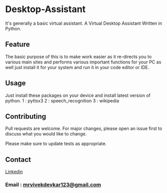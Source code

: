 # Desktop-Assistant

It's generally a basic virtual assistant.
A Virtual Desktop Assistant Written in Python.

## Feature

The basic purpose of this is to make work easier as it re-directs you to various main sites and performs various important functions for your PC
as well just install it for your system and run it in your code editor or IDE.


## Usage

Just install these packages on your device and install latest version of python.
1 : pyttsx3
2 : speech_recognition
3 : wikipedia

## Contributing
Pull requests are welcome. For major changes, please open an issue first to discuss what you would like to change.

Please make sure to update tests as appropriate.



## Contact
[Linkedin](https://www.linkedin.com/in/vivekdevkar123)


### Email : mrvivekdevkar123@gmail.com
